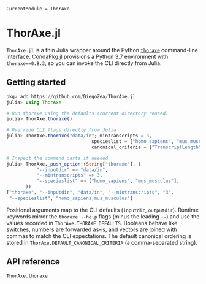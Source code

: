 ```@meta
CurrentModule = ThorAxe
```

# ThorAxe.jl

`ThorAxe.jl` is a thin Julia wrapper around the Python
[`thoraxe`](https://pypi.org/project/thoraxe/) command-line interface.
[CondaPkg.jl](https://github.com/JuliaPy/CondaPkg.jl) provisions a Python 3.7
environment with `thoraxe==0.8.3`, so you can invoke the CLI directly from
Julia.

## Getting started

```julia
pkg> add https://github.com/DiegoZea/ThorAxe.jl
julia> using ThorAxe

# Run thoraxe using the defaults (current directory reused)
julia> ThorAxe.thoraxe()

# Override CLI flags directly from Julia
julia> ThorAxe.thoraxe("data/in"; mintranscripts = 3,
                               specieslist = ["homo_sapiens", "mus_musculus"],
                               canonical_criteria = ["TranscriptLength", "TSL"])

# Inspect the command parts if needed
julia> ThorAxe._push_option!(String["thoraxe"], (
           "--inputdir" => "data/in",
           "--mintranscripts" => 3,
           "--specieslist" => ["homo_sapiens", "mus_musculus"],
       ))
["thoraxe", "--inputdir", "data/in", "--mintranscripts", "3",
 "--specieslist", "homo_sapiens,mus_musculus"]
```

Positional arguments map to the CLI defaults (`inputdir`, `outputdir`). Runtime
keywords mirror the `thoraxe --help` flags (minus the leading `--`) and use the
values recorded in `ThorAxe.THORAXE_DEFAULTS`. Booleans behave like switches,
numbers are forwarded as-is, and vectors are joined with commas to match the CLI
expectations. The default canonical ordering is stored in
`ThorAxe.DEFAULT_CANONICAL_CRITERIA` (a comma-separated string).

## API reference

```@docs
ThorAxe.thoraxe
```
